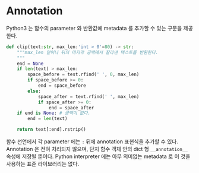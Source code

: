 # Annotation
Python3 는 함수의 parameter 와 반환값에 metadata 를 추가할 수 있는 구문을 
제공한다.

```python
def clip(text:str, max_len:'int > 0'=80) -> str:
    """max_len 앞이나 뒤의 마지막 공백에서 잘라낸 텍스트를 반환한다.
    """
    end = None
    if len(text) > max_len:
        space_before = test.rfind(' ', 0, max_len)
        if space_before >= 0:
            end = space_before
        else:
            space_after = text.rfind(' ', max_len)
            if space_after >= 0:
                end = space_after
    if end is None: # 공백이 없다.
        end = len(text)

    return text[:end].rstrip()
```

함수 선언에서 각 parameter 에는 `:` 뒤에 annotation 표현식을 추가할 수 있다. 
Annotation 은 전혀 처리되지 않으며, 단지 함수 객체 안의 dict 형 `__annotation__` 
속성에 저장될 뿐이다. Python interpreter 에는 아무 의미없는 metadata 로 이 것을 
사용하는 표준 라이브러리는 없다. 
